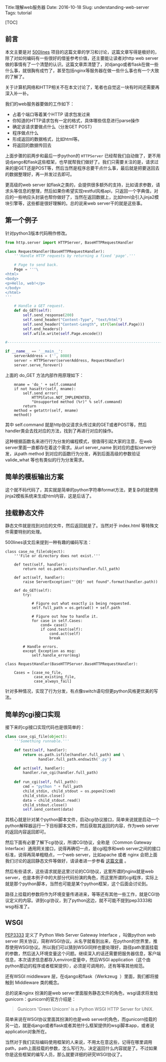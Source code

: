 Title:理解web服务器
Date: 2016-10-18
Slug: understanding-web-server
Tags:  tutorial


[TOC]

## 前言

本文主要是对 [500lines](http://aosabook.org/en/500L/a-simple-web-server.html) 项目的这篇文章的学习和讨论，这篇文章写得是极好的，除了对如何编码有一些很好的借鉴参考价值，还主要能让读者对http web server 做的事情有了一个清楚的认识。这篇文章弄清楚了，对django或者flask在做一些什么事，就很胸有成竹了，甚至包括nginx等服务器在做一些什么事也有一个大致的了解了。

关于计算机网络和HTTP相关不在本文讨论了，笔者也自觉这一块有时间还需要再深入补一补。

我们的web服务器要做的工作如下：

- 占着个端口等着某个HTTP 请求包发过来
- 你知道的HTTP请求包有一定的格式，具体哪些信息进行parse操作
- 确定该请求要做点什么（分发GET POST）
- 程序做点什么
- 形成返回的数据格式，比如html等。
- 将返回的数据传回去

上面步骤的前两步和最后一步python的 `HTTPServer` 已经帮我们自动做了，更不用说django和flask这些框架，也早就帮我们做好了。我们只需要关注的是，请求过来的是GET还是POST等，然后当然是程序总要干点什么事，最后就是把要送回去的数据整理好，再一并发过去即可。

更高级的web server 如flask之类的，会提供很多额外的支持，比如请求参数，请求头等信息的整理，然后如果你希望实现restful风格api，只返回一个字典值，对应的一些响应头封装也帮你做好了，当然在返回数据上，比如html会引入jinja2模块引擎等，这些都是很好理解的。总的说来web server干的就是这些事。



## 第一个例子

针对python3版本代码稍作修改。

```python
from http.server import HTTPServer, BaseHTTPRequestHandler

class RequestHandler(BaseHTTPRequestHandler):
    '''Handle HTTP requests by returning a fixed 'page'.'''

    # Page to send back.
    Page = '''\
<html>
<body>
<p>Hello, web!</p>
</body>
</html>
'''

    # Handle a GET request.
    def do_GET(self):
        self.send_response(200)
        self.send_header("Content-Type", "text/html")
        self.send_header("Content-Length", str(len(self.Page)))
        self.end_headers()
        self.wfile.write(self.Page.encode())

#----------------------------------------------------------------------

if __name__ == '__main__':
    serverAddress = ('', 8080)
    server = HTTPServer(serverAddress, RequestHandler)
    server.serve_forever()
```

上面的 do_GET 方法内部作用原理如下：

```
    mname = 'do_' + self.command
    if not hasattr(self, mname):
        self.send_error(
            HTTPStatus.NOT_IMPLEMENTED,
            "Unsupported method (%r)" % self.command)
        return
    method = getattr(self, mname)
    method()
```

其中 self.command 就是http协议请求头传过来的GET或者POST等，然后 handler类会去找对应的方法，找到了再进行对应的操作。

这种根据函数名来进行行为分发的编程模式，很值得引起大家的注意，在web server里面一直都存在着这个需求。从url server_name 到对应的虚拟server分发，从path method 到对应的函数行为分发，再到后面高级的参数验证valide_what 等也有类似的行为分发需求。



## 简单的模板输出方案

这个就不码代码了，其实就是简单的python字符串format方法，更复杂的就使用jinja2模板系统来生成html内容，这是后话了。



## 挂载静态文件

静态文件就是找到对应的文件，然后返回就是了。当然对于 index.html 等特殊文件需要特别的处理。



500lines该文后来提到一种有趣的编码写法：

```
class case_no_file(object):
    '''File or directory does not exist.'''

    def test(self, handler):
        return not os.path.exists(handler.full_path)

    def act(self, handler):
        raise ServerException("'{0}' not found".format(handler.path))
```

```
    def do_GET(self):
        try:

            # Figure out what exactly is being requested.
            self.full_path = os.getcwd() + self.path

            # Figure out how to handle it.
            for case in self.Cases:
                cond= case()
                if cond.test(self):
                    cond.act(self)
                    break

        # Handle errors.
        except Exception as msg:
            self.handle_error(msg)
```

```
class RequestHandler(BaseHTTPServer.BaseHTTPRequestHandler):

    Cases = [case_no_file,
             case_existing_file,
             case_always_fail]
```
针对多种情况，实现了行为分发，有点像switch语句但更python风格更优美的写法。



## 简单的cgi接口实现

接下来的cgi接口实现代码也是很简单的：

```python
class case_cgi_file(object):
    '''Something runnable.'''

    def test(self, handler):
        return os.path.isfile(handler.full_path) and \
               handler.full_path.endswith('.py')

    def act(self, handler):
        handler.run_cgi(handler.full_path)
        
    def run_cgi(self, full_path):
        cmd = "python " + full_path
        child_stdin, child_stdout = os.popen2(cmd)
        child_stdin.close()
        data = child_stdout.read()
        child_stdout.close()
        self.send_content(data)
```

其核心就是针对某个python脚本文件，启动cgi协议接口，简单来说就是启动一个python解释器运行一下目标脚本文件，然后获取其返回的内容，作为web server的返回内容返回即可。

然后下面有必要了解下cgi协议，所谓CGI协议，全称是（Common Gateway Interface）通用网关接口，说得再确切一点，是cgi程序和web server之间的接口标准，说得再简单粗糙点，一个web server，比如apache 或者 nginx 会把上面我们讨论的返回静态文件等做好，请读者进一步参看 [这篇文章](https://zhuanlan.zhihu.com/p/25181849) 。

然后有些请求，这些请求就是这里讨论的CGI协议，这里所谓的nginx就是web server，也是本例子中的大部分代码扮演的角色，而这里所谓的cgi程序，实际上就是那个python脚本，当然也可能是某个python框架，这个后面会讨论到。

路径上挂载的参数将作为环境变量传递进来，等等还有其他一些工作，就是CGI协议定义的内容。讲到cgi协议，到了python这边，就不可能不提到pep3333和wsgi标准了。



## WSGI

[PEP3333](https://www.python.org/dev/peps/pep-3333/) 定义了 Python Web Server Gateway Interface ，叫做python web server 网关协议，简称WSGI协议。从名字就看到出来，在python的世界里，推荐使用WSGI协议。所以我们可以猜到WSGI同样也要处理好，路径path里面挂载的参数，然后送入环境变量这个问题。继续深入的话还需要把服务器信息，客户端信息，本次请求信息都存入environ变量中，然后WSGI application（这个由python那边的程序或者框架提供），必须是可调用的，还有等等其他规范。

还有WSGI middleware 层，在django和flask（Werkzeug  ）里面，我们都将接触到 Middleware 类的概念。



总的说来nginx 扮演的是web server里面服务静态文件的角色，wsgi请求将发给gunicorn：gunicorn的官方介绍是：

>  Gunicorn 'Green Unicorn' is a Python WSGI HTTP Server for UNIX. 

简单来说在WSGI协议里面其扮演的也是web server的角色，而gunicorn挂载的另一边，就是django或者flask或者其他什么框架提供的wsgi脚本app，或者说application对象所在。

当然对于我们实际编码使用框架的人来说，不用太在意这些，记得在哪里调用path，path上面挂载的参数，怎么写行为，决定返回什么内容就是了。不过如果你是这些框架的编写人员，那么就要详细的研究WSGI协议了。